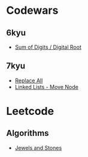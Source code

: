 # Codewars
## 6kyu
* [Sum of Digits / Digital Root](./Swift/CodeWars/DigitalRoot.swift)

## 7kyu
* [Replace All](./Swift/CodeWars/ReplaceAll.swift)
* [Linked Lists - Move Node](./Swift/CodeWars/LinkedList_MoveNode.swift)

# Leetcode
## Algorithms
* [Jewels and Stones](./Swift/LeetCode/JewelsAndStones.swift)
